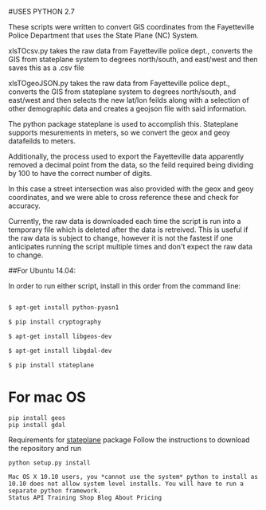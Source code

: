 #USES PYTHON 2.7

These scripts were written to convert GIS coordinates from the Fayetteville Police Department that uses the State Plane (NC) System.

xlsTOcsv.py takes the raw data from Fayetteville police dept., converts the GIS from stateplane system to degrees north/south, and east/west and then saves this as a .csv file

xlsTOgeoJSON.py takes the raw data from Fayetteville police dept., converts the GIS from stateplane system to degrees north/south, and east/west and then selects the new lat/lon feilds along with a selection of other demographic data and creates a geojson file with said information.

The python package stateplane is used to accomplish this. Stateplane supports mesurements in meters, so we convert the geox and geoy datafeilds to meters.

Additionally, the process used to export the Fayetteville data apparently removed a decimal point from the data, so the feild required being dividing by 100 to have the correct number of digits.

In this case a street intersection was also provided with the geox and geoy coordinates, and we were able to cross reference these and check for accuracy.

Currently, the raw data is downloaded each time the script is run into a temporary file which is deleted after the data is retreived. This is useful if the raw data is subject to change, however it is not the fastest if one anticipates running the script multiple times and don't expect the raw data to change.

##For Ubuntu 14.04:

In order to run either script, install in this order from the command line:

```bash

$ apt-get install python-pyasn1

$ pip install cryptography

$ apt-get install libgeos-dev

$ apt-get install libgdal-dev

$ pip install stateplane
```
# For mac OS

```
pip install geos
pip install gdal
```
Requirements for [stateplane](https://github.com/fitnr/stateplane) package
Follow the instructions to download the repository and run

```
python setup.py install

Mac OS X 10.10 users, you *cannot use the system* python to install as 10.10 does not allow system level installs. You will have to run a separate python framework.
Status API Training Shop Blog About Pricing
